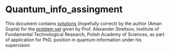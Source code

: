 # Quantum_info_assingment
This document contains [solutions](Quantum_Information_Assignment.pdf) (hopefully correct) by the author (Aman Gupta) for the [problem set](Problems.pdf) given by Prof. Alexander Streltsov, Institute of Fundamental Technological Research, Polish Academy of Sciences, as part of application for PhD. position in quantum information under his supervision

